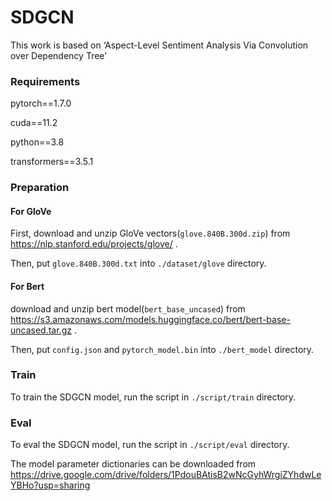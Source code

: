 # **SDGCN**

This work is based on ‘Aspect-Level Sentiment Analysis Via Convolution over Dependency Tree’

### Requirements

pytorch==1.7.0

cuda==11.2

python==3.8

transformers==3.5.1



### Preparation

#### For GloVe

First, download and unzip GloVe vectors(`glove.840B.300d.zip`) from https://nlp.stanford.edu/projects/glove/ .

Then, put `glove.840B.300d.txt` into `./dataset/glove` directory. 

#### For Bert

download and unzip bert model(`bert_base_uncased`) from https://s3.amazonaws.com/models.huggingface.co/bert/bert-base-uncased.tar.gz .

Then, put `config.json` and `pytorch_model.bin` into `./bert_model` directory.



### Train

To train the SDGCN model, run the script  in `./script/train` directory.



### Eval

To eval the SDGCN model, run the script  in `./script/eval` directory.

The model parameter dictionaries can be downloaded from https://drive.google.com/drive/folders/1PdouBAtisB2wNcGyhWrgiZYhdwLeYBHo?usp=sharing
